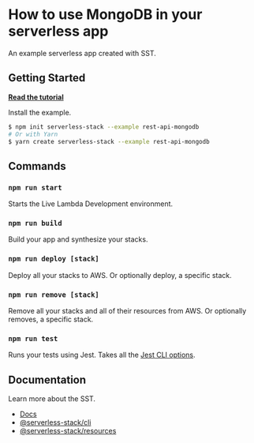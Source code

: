 # How to use MongoDB in your serverless app

An example serverless app created with SST.

## Getting Started

[**Read the tutorial**](https://sst.dev/examples/how-to-use-mongodb-in-your-serverless-app.html)

Install the example.

```bash
$ npm init serverless-stack --example rest-api-mongodb
# Or with Yarn
$ yarn create serverless-stack --example rest-api-mongodb
```

## Commands

### `npm run start`

Starts the Live Lambda Development environment.

### `npm run build`

Build your app and synthesize your stacks.

### `npm run deploy [stack]`

Deploy all your stacks to AWS. Or optionally deploy, a specific stack.

### `npm run remove [stack]`

Remove all your stacks and all of their resources from AWS. Or optionally removes, a specific stack.

### `npm run test`

Runs your tests using Jest. Takes all the [Jest CLI options](https://jestjs.io/docs/en/cli).

## Documentation

Learn more about the SST.

- [Docs](https://docs.sst.dev/)
- [@serverless-stack/cli](https://docs.sst.dev/packages/cli)
- [@serverless-stack/resources](https://docs.sst.dev/packages/resources)
